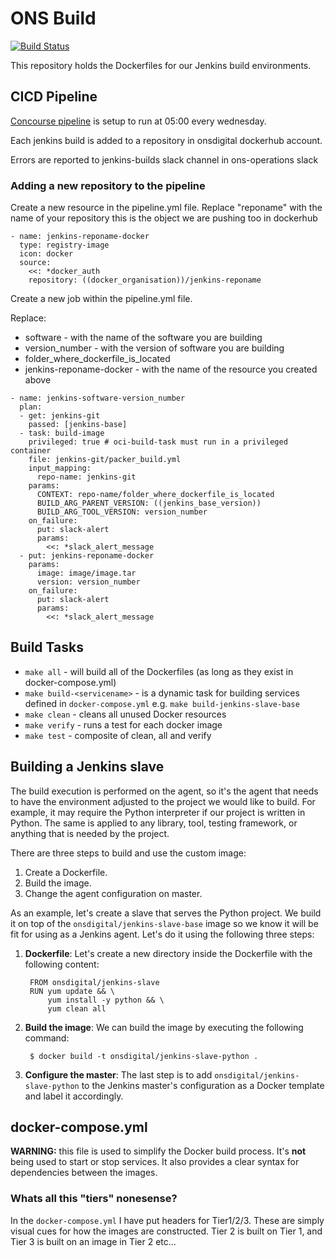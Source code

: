 # ONS Build

[![Build Status](https://travis-ci.org/ONSdigital/jenkins-build-envs.svg?branch=master)](https://travis-ci.org/ONSdigital/jenkins-build-envs)

This repository holds the Dockerfiles for our Jenkins build environments.

## CICD Pipeline 

[Concourse pipeline](https://concourse.cicd-shared.aws.onsdigital.uk/teams/cia/pipelines/jenkins-docker-build) is setup to run at 05:00 every wednesday. 

Each jenkins build is added to a repository in onsdigital dockerhub account. 

Errors are reported to jenkins-builds slack channel in ons-operations slack

### Adding a new repository to the pipeline

Create a new resource in the pipeline.yml file. Replace "reponame" with the name of your repository this is the object we are pushing too in dockerhub

```
- name: jenkins-reponame-docker
  type: registry-image
  icon: docker
  source:
    <<: *docker_auth
    repository: ((docker_organisation))/jenkins-reponame
```

Create a new job within the pipeline.yml file. 

Replace:

- software - with the name of the software you are building
- version_number - with the version of software you are building
- folder_where_dockerfile_is_located
- jenkins-reponame-docker - with the name of the resource you created above

```
- name: jenkins-software-version_number
  plan:
  - get: jenkins-git
    passed: [jenkins-base]
  - task: build-image
    privileged: true # oci-build-task must run in a privileged container
    file: jenkins-git/packer_build.yml
    input_mapping:
      repo-name: jenkins-git
    params:
      CONTEXT: repo-name/folder_where_dockerfile_is_located
      BUILD_ARG_PARENT_VERSION: ((jenkins_base_version))
      BUILD_ARG_TOOL_VERSION: version_number
    on_failure:
      put: slack-alert
      params:
        <<: *slack_alert_message
  - put: jenkins-reponame-docker
    params:
      image: image/image.tar
      version: version_number
    on_failure:
      put: slack-alert
      params:
        <<: *slack_alert_message
```


## Build Tasks

* `make all` - will build all of the Dockerfiles (as long as they exist in docker-compose.yml)
* `make build-<servicename>` - is a dynamic task for building services defined in `docker-compose.yml` e.g. `make build-jenkins-slave-base`
* `make clean` - cleans all unused Docker resources
* `make verify` - runs a test for each docker image
* `make test` - composite of clean, all and verify


## Building a Jenkins slave
The build execution is performed on the agent, so it's the agent that needs to have the environment adjusted to the project we would like to build. For example, it may require the Python interpreter if our project is written in Python. The same is applied to any library, tool, testing framework, or anything that is needed by the project.


There are three steps to build and use the custom image:
1. Create a Dockerfile.
2. Build the image.
3. Change the agent configuration on master.

As an example, let's create a slave that serves the Python project. We build it on top of the `onsdigital/jenkins-slave-base` image so we know it will be fit for using as a Jenkins agent. Let's do it using the following three steps:

1. **Dockerfile**: Let's create a new directory inside the Dockerfile with the following content:

        FROM onsdigital/jenkins-slave
        RUN yum update && \
            yum install -y python && \
            yum clean all

2. **Build the image**: We can build the image by executing the following command:

        $ docker build -t onsdigital/jenkins-slave-python .

3. **Configure the master**: The last step is to add `onsdigital/jenkins-slave-python` to the Jenkins master's configuration as a Docker template and label it accordingly.


## docker-compose.yml

**WARNING:** this file is used to simplify the Docker build process. It's **not** being used to start or stop services. It also provides a clear syntax for dependencies between the images.

### Whats all this "tiers" nonesense?

In the `docker-compose.yml` I have put headers for Tier1/2/3. These are simply visual cues for how the images are constructed. Tier 2 is built on Tier 1, and Tier 3 is built on an image in Tier 2 etc...
